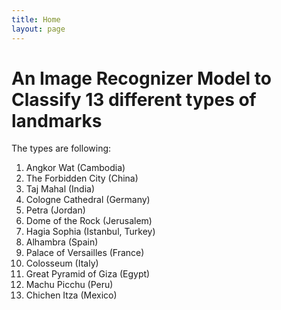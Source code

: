 ```yaml
---
title: Home
layout: page
---
```


# An Image Recognizer Model to Classify 13 different types of landmarks <br/>

The types are following: <br/>
1. Angkor Wat (Cambodia)
2. The Forbidden City (China)
3. Taj Mahal (India)
4. Cologne Cathedral (Germany)
5. Petra (Jordan)
6. Dome of the Rock (Jerusalem)
7. Hagia Sophia (Istanbul, Turkey)
8. Alhambra (Spain)
9. Palace of Versailles (France)
10. Colosseum (Italy)
11. Great Pyramid of Giza (Egypt)
12. Machu Picchu (Peru)
13. Chichen Itza (Mexico)
